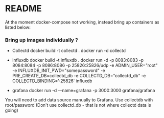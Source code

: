 # README #

At the moment docker-compose not working, instead bring up containers as listed below:

### Bring up images individually ? ###

* Collectd
    docker build -t collectd .
    docker run -d collectd
* influxdb
    docker build -t influxdb .
    docker run -d -p 8083:8083 -p 8084:8084 -p 8086:8086 -p 25826:25826/udp -e ADMIN_USER="root" -e INFLUXDB_INIT_PWD="somepassword" -e PRE_CREATE_DB=collectd_db -e COLLECTD_DB="collectd_db" -e COLLECTD_BINDING=':25826' influxdb

* grafana
docker run -d --name=grafana -p 3000:3000 grafana/grafana

You will need to add data source manually to Grafana. Use collectdb with root/password (Don't use collectd_db - that is not where collectd data is going)